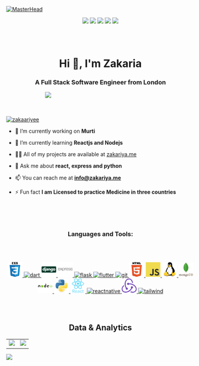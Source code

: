 
[![MasterHead](https://www.sbr-technologies.com/wp-content/uploads/2021/06/mern.png)](https://zakariya.me)

<p align="center">
<a href="https://twitter.com/zakaariyee"><img src="https://img.shields.io/badge/@zakaariyee-edf2f4?&style=for-the-badge&logo=twitter&logoColor=457b9d" height=30></a>
<a href="https://www.codewars.com/users/Zakariyya"><img src="https://img.shields.io/badge/@Zakariyya-edf2f4?&style=for-the-badge&logo=Codewars&logoColor=457b9d" height=30></a>
<a href="mailto:info@zakariya.me"><img src="https://img.shields.io/badge/info@zakariya.me-edf2f4?&style=for-the-badge&logo=gmail&logoColor=457b9d" height=30></a>
<a href="https://www.linkedin.com/in/zakarie-yaris/"><img src="https://img.shields.io/badge/Zakarie Yaris-edf2f4?&style=for-the-badge&logo=linkedin&logoColor=457b9d" height=30></a>
<a href="https://dev.to/USER"><img src="https://img.shields.io/badge/Resume-edf2f4?&style=for-the-badge&logo=googledrive&logoColor=457b9d" height=30></a>
</p>

<br />
<br />
<h1 align="center">Hi 👋, I'm Zakaria</h1>
<h3 align="center">A Full Stack Software Engineer from London</h3>
<img align="right" width="400" align="coding gif" src="https://lyshtechnology.com/admin/assets/img/animation_images/developer.gif">

<br />
<br />
<br />
<p align="left"> <a href="https://twitter.com/zakaariyee" target="blank"><img src="https://img.shields.io/twitter/follow/zakaariyee?logo=twitter&style=for-the-badge" alt="zakaariyee" /></a> </p>

- 🔭 I’m currently working on **Murti**

- 🌱 I’m currently learning **Reactjs and Nodejs**

- 👨‍💻 All of my projects are available at [zakariya.me](zakariya.me)

- 💬 Ask me about **react, express and python**

- 📫 You can reach me at **info@zakariya.me**

- ⚡ Fun fact **I am Licensed to practice Medicine in three countries**

<br />

<br />
<br />
<h3 align="center">Languages and Tools:</h3>
<br />
<br />
<p align="center"> <a href="https://www.w3schools.com/css/" target="_blank" rel="noreferrer"> <img src="https://raw.githubusercontent.com/devicons/devicon/master/icons/css3/css3-original-wordmark.svg" alt="css3" width="40" height="40"/> </a> <a href="https://dart.dev" target="_blank" rel="noreferrer"> <img src="https://www.vectorlogo.zone/logos/dartlang/dartlang-icon.svg" alt="dart" width="40" height="40"/> </a> <a href="https://www.djangoproject.com/" target="_blank" rel="noreferrer"> <img src="https://raw.githubusercontent.com/devicons/devicon/master/icons/django/django-original.svg" alt="django" width="40" height="40"/> </a> <a href="https://expressjs.com" target="_blank" rel="noreferrer"> <img src="https://raw.githubusercontent.com/devicons/devicon/master/icons/express/express-original-wordmark.svg" alt="express" width="40" height="40"/> </a> <a href="https://flask.palletsprojects.com/" target="_blank" rel="noreferrer"> <img src="https://www.vectorlogo.zone/logos/pocoo_flask/pocoo_flask-icon.svg" alt="flask" width="40" height="40"/> </a> <a href="https://flutter.dev" target="_blank" rel="noreferrer"> <img src="https://www.vectorlogo.zone/logos/flutterio/flutterio-icon.svg" alt="flutter" width="40" height="40"/> </a> <a href="https://git-scm.com/" target="_blank" rel="noreferrer"> <img src="https://www.vectorlogo.zone/logos/git-scm/git-scm-icon.svg" alt="git" width="40" height="40"/> </a> <a href="https://www.w3.org/html/" target="_blank" rel="noreferrer"> <img src="https://raw.githubusercontent.com/devicons/devicon/master/icons/html5/html5-original-wordmark.svg" alt="html5" width="40" height="40"/> </a> <a href="https://developer.mozilla.org/en-US/docs/Web/JavaScript" target="_blank" rel="noreferrer"> <img src="https://raw.githubusercontent.com/devicons/devicon/master/icons/javascript/javascript-original.svg" alt="javascript" width="40" height="40"/> </a> <a href="https://www.linux.org/" target="_blank" rel="noreferrer"> <img src="https://raw.githubusercontent.com/devicons/devicon/master/icons/linux/linux-original.svg" alt="linux" width="40" height="40"/> </a> <a href="https://www.mongodb.com/" target="_blank" rel="noreferrer"> <img src="https://raw.githubusercontent.com/devicons/devicon/master/icons/mongodb/mongodb-original-wordmark.svg" alt="mongodb" width="40" height="40"/> </a> <a href="https://nodejs.org" target="_blank" rel="noreferrer"> <img src="https://raw.githubusercontent.com/devicons/devicon/master/icons/nodejs/nodejs-original-wordmark.svg" alt="nodejs" width="40" height="40"/> </a> <a href="https://www.python.org" target="_blank" rel="noreferrer"> <img src="https://raw.githubusercontent.com/devicons/devicon/master/icons/python/python-original.svg" alt="python" width="40" height="40"/> </a> <a href="https://reactjs.org/" target="_blank" rel="noreferrer"> <img src="https://raw.githubusercontent.com/devicons/devicon/master/icons/react/react-original-wordmark.svg" alt="react" width="40" height="40"/> </a> <a href="https://reactnative.dev/" target="_blank" rel="noreferrer"> <img src="https://reactnative.dev/img/header_logo.svg" alt="reactnative" width="40" height="40"/> </a> <a href="https://redux.js.org" target="_blank" rel="noreferrer"> <img src="https://raw.githubusercontent.com/devicons/devicon/master/icons/redux/redux-original.svg" alt="redux" width="40" height="40"/> </a> <a href="https://tailwindcss.com/" target="_blank" rel="noreferrer"> <img src="https://www.vectorlogo.zone/logos/tailwindcss/tailwindcss-icon.svg" alt="tailwind" width="40" height="40"/> </a> </p>
<br />
<br />


<h2 align="center">Data & Analytics</h2>
<div align="center">
<table>
<tr>
<td width="50%">
<img src="http://github-readme-streak-stats.herokuapp.com?user=zakkariyaa&hide_border=true&date_format=M%20j%5B%2C%20Y%5D&ring=457b9d&sideNums=457b9d&sideLabels=2b2d42&background=FFFFFF00">
</td>
<td width="50%">
<img width="100%" src="https://github-readme-stats.vercel.app/api?username=zakkariyaa&bg_color=edf2f4&hide_border=true&text_color=457b9d&title_color=2b2d42&include_all_commits=true&count_private=true">
</table>
</div>
<img src="https://activity-graph.herokuapp.com/graph?username=zakkariyaa&bg_color=FFFFFF00&color=2b2d42&line=457b9d&point=2b2d42&hide_border=true&title_color=fa8b00">
